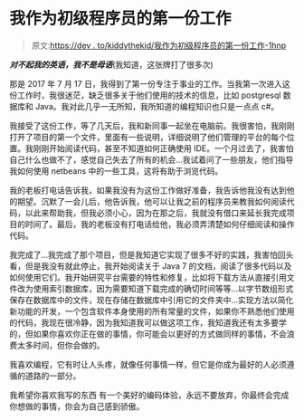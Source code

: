 # 我作为初级程序员的第一份工作

> 原文:[https://dev . to/kiddythekid/我作为初级程序员的第一份工作-1hnp](https://dev.to/kiddythekid/my-first-job-as-a-junior-programmer-1hnp)

***对不起我的英语，我不是母语***(我知道，这张牌打了很多次)

那是 2017 年 7 月 17 日，我得到了第一份专注于事业的工作。当我第一次进入这份工作时，我很迷茫，缺乏很多关于他们使用的技术的信息，比如 postgresql 数据库和 Java。我对此几乎一无所知，我所知道的编程知识也只是一点点 c#。

我接受了这份工作，等了几天后，我和新同事一起坐在电脑前。我很害怕，我刚刚打开了项目的第一个文件，里面有一些说明，详细说明了他们管理的平台的每个位置。我刚刚开始阅读代码，甚至不知道如何正确使用 IDE。一个月过去了，我害怕自己什么也做不了，感觉自己失去了所有的机会...我试着问了一些朋友，他们指导我如何使用 netbeans 中的一些工具，这将有助于浏览代码。

我的老板打电话告诉我，如果我没有为这份工作做好准备，我告诉他我没有达到他的期望。沉默了一会儿后，他告诉我，他可以让我之前的程序员来教我如何阅读代码，以此来帮助我，但我必须小心，因为在那之后，我就没有借口来延长我完成项目的时间了。最后，我的老板没有打电话给他，我必须弄清楚如何仔细阅读和操作代码。

我完成了...我完成了那个项目，但是我知道它实现了很多不好的实践，我害怕回头看，但是我没有就此停止，我开始阅读关于 Java 7 的文档，阅读了很多代码以及如何使用它们。我开始研究平台需要的特性和修复，比如将下载方法从直接引用文件改为使用索引数据库，因为需要知道下载完成的确切时间等等...以字节数组形式保存在数据库中的文件，现在存储在数据库中引用它的文件夹中...实现方法以简化新功能的开发，一个包含软件本身使用的所有常量的文件，如果你不熟悉他们使用的代码，我现在很冷静，因为我知道我可以做这项工作，我知道我还有太多要学的，但如果你喜欢你正在做的事情，你可能会以更好的方式做同样的事情，不会浪费太多时间，但你会做的。

我喜欢编程，它有时让人头疼，就像任何事情一样，但它是你成为最好的人必须遵循的道路的一部分。

我希望你喜欢我写的东西
有一个美好的编码体验，永远不要放弃，你最终会完成你想做的事情，你会为自己感到骄傲。